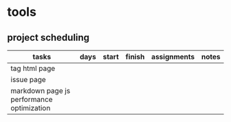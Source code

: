 # tools
## project scheduling
|tasks|days|start|finish|assignments|notes|
|---|---|---|---|---|---|
|tag html page|
|issue page|
|markdown page js performance optimization|


 
